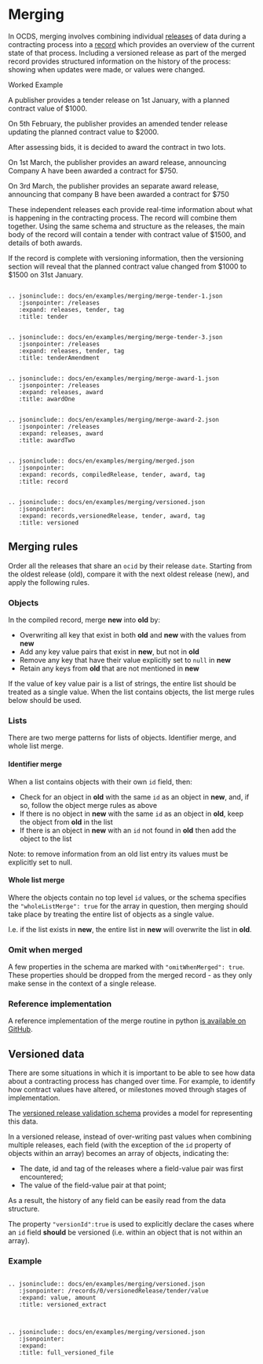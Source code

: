 # Merging 

In OCDS, merging involves combining individual [releases](../getting_started/releases_and_records.md) of data during a contracting process into a [record](../getting_started/releases_and_records.md) which provides an overview of the current state of that process. Including a versioned release as part of the merged record provides structured information on the history of the process: showing when updates were made, or values were changed. 

<div class="example hint" markdown=1>

<p class="first admonition-title">Worked Example</p>

A publisher provides a tender release on 1st January, with a planned contract value of $1000.

On 5th February, the publisher provides an amended tender release updating the planned contract value to $2000.

After assessing bids, it is decided to award the contract in two lots.

On 1st March, the publisher provides an award release, announcing Company A have been awarded a contract for $750.

On 3rd March, the publisher provides an separate award release, announcing that company B have been awarded a contract for $750

These independent releases each provide real-time information about what is happening in the contracting process. The record will combine them together. Using the same schema and structure as the releases, the main body of the record will contain a tender with contract value of $1500, and details of both awards.

If the record is complete with versioning information, then the versioning section will reveal that the planned contract value changed from $1000 to $1500 on 31st January.

```eval_rst

.. jsoninclude:: docs/en/examples/merging/merge-tender-1.json
   :jsonpointer: /releases
   :expand: releases, tender, tag
   :title: tender

```

```eval_rst

.. jsoninclude:: docs/en/examples/merging/merge-tender-3.json
   :jsonpointer: /releases
   :expand: releases, tender, tag
   :title: tenderAmendment

```

```eval_rst

.. jsoninclude:: docs/en/examples/merging/merge-award-1.json
   :jsonpointer: /releases
   :expand: releases, award
   :title: awardOne

```

```eval_rst

.. jsoninclude:: docs/en/examples/merging/merge-award-2.json
   :jsonpointer: /releases
   :expand: releases, award
   :title: awardTwo

```

```eval_rst

.. jsoninclude:: docs/en/examples/merging/merged.json
   :jsonpointer: 
   :expand: records, compiledRelease, tender, award, tag
   :title: record

```

```eval_rst

.. jsoninclude:: docs/en/examples/merging/versioned.json
   :jsonpointer: 
   :expand: records,versionedRelease, tender, award, tag
   :title: versioned

```

</div>

## Merging rules

Order all the releases that share an ```ocid``` by their release ```date```. Starting from the oldest release (old), compare it with the next oldest release (new), and apply the following rules.

### Objects

In the compiled record, merge **new** into **old** by:

* Overwriting all key that exist in both **old** and **new** with the values from **new**
* Add any key value pairs that exist in **new**, but not in **old**
* Remove any key that have their value explicitly set to ```null``` in **new**
* Retain any keys from **old** that are not mentioned in **new**

If the value of key value pair is a list of strings, the entire list should be treated as a single value. When the list contains objects, the list merge rules below should be used.

### Lists

There are two merge patterns for lists of objects. Identifier merge, and whole list merge. 

#### Identifier merge

When a list contains objects with their own ```id``` field, then:

* Check for an object in **old** with the same ```id``` as an object in **new**, and, if so, follow the object merge rules as above
* If there is no object in **new** with the same ```id``` as an object in **old**, keep the object from **old** in the list
* If there is an object in **new** with an ```id``` not found in **old** then add the object to the list

Note: to remove information from an old list entry its values must be explicitly set to null. 

#### Whole list merge

Where the objects contain no top level ```id``` values, or the schema specifies the ```"wholeListMerge": true``` for the array in question, then merging should take place by treating the entire list of objects as a single value. 

I.e. if the list exists in **new**, the entire list in **new** will overwrite the list in **old**. 

### Omit when merged

A few properties in the schema are marked with ```"omitWhenMerged": true```. These properties should be dropped from the merged record - as they only make sense in the context of a single release. 

### Reference implementation

A reference implementation of the merge routine in python [is available on GitHub](https://github.com/open-contracting/ocds-merge). 


## Versioned data

There are some situations in which it is important to be able to see how data about a contracting process has changed over time. For example, to identify how contract values have altered, or milestones moved through stages of implementation. 

The [versioned release validation schema](../../versioned-release-validation-schema.json) provides a model for representing this data.

In a versioned release, instead of over-writing past values when combining multiple releases, each field (with the exception of the ```id``` property of objects within an array) becomes an array of objects, indicating the:

* The date, id and tag of the releases where a field-value pair was first encountered;
* The value of the field-value pair at that point;

As a result, the history of any field can be easily read from the data structure.

The property ```"versionId":true``` is used to explicitly declare the cases where an ```id``` field **should** be versioned (i.e. within an object that is not within an array). 

### Example

```eval_rst

.. jsoninclude:: docs/en/examples/merging/versioned.json
   :jsonpointer: /records/0/versionedRelease/tender/value
   :expand: value, amount
   :title: versioned_extract
   
```

```eval_rst

.. jsoninclude:: docs/en/examples/merging/versioned.json
   :jsonpointer: 
   :expand: 
   :title: full_versioned_file
   
```

